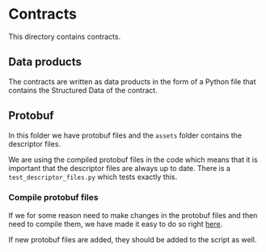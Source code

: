 ﻿# Contracts

This directory contains contracts.

## Data products

The contracts are written as data products in the form of a Python file that contains the Structured Data of the
contract.

## Protobuf

In this folder we have protobuf files and the `assets` folder contains the descriptor files.

We are using the compiled protobuf files in the code which means that it is important that the descriptor files
are always up to date. There is a `test_descriptor_files.py` which tests exactly this.

### Compile protobuf files

If we for some reason need to make changes in the protobuf files and then need to compile them, we have made it
easy to do so right [here](./scripts/compile_protobuf.py).

If new protobuf files are added, they should be added to the script as well.
